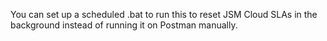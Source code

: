 You can set up a scheduled .bat to run this to reset JSM Cloud SLAs in the background instead of running it on Postman manually.